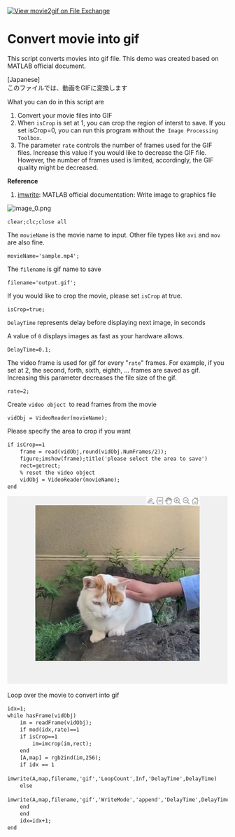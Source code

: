 [![View movie2gif on File Exchange](https://www.mathworks.com/matlabcentral/images/matlab-file-exchange.svg)](https://jp.mathworks.com/matlabcentral/fileexchange/96394-movie2gif)
# Convert movie into gif

This script converts movies into gif file. This demo was created based on MATLAB official document. 

[Japanese]  
このファイルでは、動画をGIFに変換します

What you can do in this script are 

   1.  Convert your movie files into GIF 
   1.  When `isCrop` is set at 1, you can crop the region of interst to save. If you set isCrop=0, you can run this program without the` Image Processing Toolbox`. 
   1.  The parameter ` rate ` controls the number of frames used for the GIF files. Increase this value if you would like to decrease the GIF file. However, the number of frames used is limited, accordingly, the GIF quality might be decreased.  

**Reference**

   1.  [imwrite](https://jp.mathworks.com/help/matlab/ref/imwrite.html): MATLAB official documentation: Write image to graphics file 

![image_0.png](README_images/image_0.png)

```matlab:Code
clear;clc;close all
```

The `movieName` is the movie name to input. Other file types like `avi` and `mov` are also fine. 

```matlab:Code
movieName='sample.mp4';
```

The `filename` is gif name to save

```matlab:Code
filename='output.gif';
```

If you would like to crop the movie, please set `isCrop` at true.

```matlab:Code
isCrop=true;
```

`DelayTime` represents delay before displaying next image, in seconds

A value of `0` displays images as fast as your hardware allows.

```matlab:Code
DelayTime=0.1;
```

The video frame is used for gif for every "`rate`" frames. For example, if you set at 2, the second, forth, sixth, eighth, ... frames are saved as gif. Increasing this parameter decreases the file size of the gif. 

```matlab:Code
rate=2;
```

Create `video object `to read frames from the movie

```matlab:Code
vidObj = VideoReader(movieName);
```

Please specify the area to crop if you want

```matlab:Code
if isCrop==1
    frame = read(vidObj,round(vidObj.NumFrames/2));
    figure;imshow(frame);title('please select the area to save')
    rect=getrect;
    % reset the video object
    vidObj = VideoReader(movieName);
end
```

![figure_0.png](README_images/figure_0.png)

Loop over the movie to convert into gif

```matlab:Code
idx=1;
while hasFrame(vidObj)
    im = readFrame(vidObj);
    if mod(idx,rate)==1
    if isCrop==1
        im=imcrop(im,rect);
    end
    [A,map] = rgb2ind(im,256);
    if idx == 1
        imwrite(A,map,filename,'gif','LoopCount',Inf,'DelayTime',DelayTime)
    else
        imwrite(A,map,filename,'gif','WriteMode','append','DelayTime',DelayTime);
    end
    end
    idx=idx+1;
end
```
